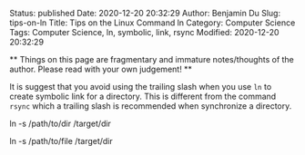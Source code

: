Status: published
Date: 2020-12-20 20:32:29
Author: Benjamin Du
Slug: tips-on-ln
Title: Tips on the Linux Command ln
Category: Computer Science
Tags: Computer Science, ln, symbolic, link, rsync
Modified: 2020-12-20 20:32:29

**
Things on this page are fragmentary and immature notes/thoughts of the author.
Please read with your own judgement!
**

It is suggest that you avoid using the trailing slash 
when you use `ln` to create symbolic link for a directory. 
This is different from the command `rsync` 
which a trailing slash is recommended when synchronize a directory.

ln -s /path/to/dir /target/dir

ln -s /path/to/file /target/dir 